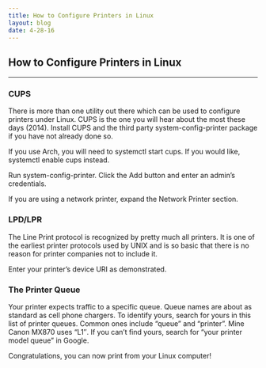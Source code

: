 ```yaml
---
title: How to Configure Printers in Linux
layout: blog
date: 4-28-16
---
```

## How to Configure Printers in Linux
------

### CUPS

There is more than one utility out there which can be used to configure printers under Linux. CUPS is the one you will hear about the most these days (2014). Install CUPS and the third party system-config-printer package if you have not already done so.

If you use Arch, you will need to systemctl start cups. If you would like, systemctl enable cups instead.

Run system-config-printer. Click the Add button and enter an admin’s credentials.

If you are using a network printer, expand the Network Printer section.

### LPD/LPR

The Line Print protocol is recognized by pretty much all printers. It is one of the earliest printer protocols used by UNIX and is so basic that there is no reason for printer companies not to include it.

Enter your printer’s device URI as demonstrated.

### The Printer Queue

Your printer expects traffic to a specific queue. Queue names are about as standard as cell phone chargers. To identify yours, search for yours in this list of printer queues. Common ones include “queue” and “printer”. Mine Canon MX870 uses “L1″. If you can’t find yours, search for “your printer model queue” in Google.

Congratulations, you can now print from your Linux computer!